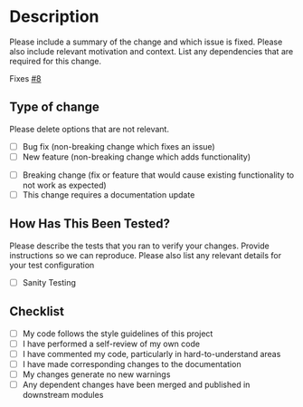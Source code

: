 # Description

Please include a summary of the change and which issue is fixed.
Please also include relevant motivation and context.
List any dependencies that are required for this change.

Fixes [#8](https://usxpress.atlassian.net/browse/CLOUD-8)

## Type of change

Please delete options that are not relevant.

- [ ] Bug fix (non-breaking change which fixes an issue)
- [ ] New feature (non-breaking change which adds functionality)
<!-- markdownlint-disable-next-line MD013 -->
- [ ] Breaking change (fix or feature that would cause existing functionality to not work as expected)
- [ ] This change requires a documentation update

## How Has This Been Tested?

Please describe the tests that you ran to verify your changes.
Provide instructions so we can reproduce.
Please also list any relevant details for your test configuration

- [ ] Sanity Testing

## Checklist

- [ ] My code follows the style guidelines of this project
- [ ] I have performed a self-review of my own code
- [ ] I have commented my code, particularly in hard-to-understand areas
- [ ] I have made corresponding changes to the documentation
- [ ] My changes generate no new warnings
- [ ] Any dependent changes have been merged and published in downstream modules
